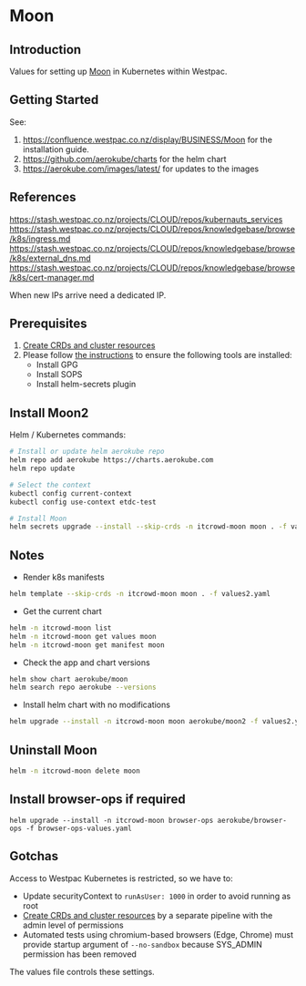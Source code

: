 # Moon

## Introduction

Values for setting up [Moon](https://aerokube.com/moon/latest/) in Kubernetes within Westpac.

## Getting Started

See:
1. https://confluence.westpac.co.nz/display/BUSINESS/Moon for the installation guide.
2. https://github.com/aerokube/charts for the helm chart
3. https://aerokube.com/images/latest/ for updates to the images

## References

https://stash.westpac.co.nz/projects/CLOUD/repos/kubernauts_services
https://stash.westpac.co.nz/projects/CLOUD/repos/knowledgebase/browse/k8s/ingress.md  
https://stash.westpac.co.nz/projects/CLOUD/repos/knowledgebase/browse/k8s/external_dns.md  
https://stash.westpac.co.nz/projects/CLOUD/repos/knowledgebase/browse/k8s/cert-manager.md  

When new IPs arrive need a dedicated IP.

## Prerequisites
1. [Create CRDs and cluster resources](https://stash.westpac.co.nz/projects/CLOUD/repos/kubernauts_services)
2. Please follow [the instructions](https://confluence.westpac.co.nz/display/BUSINESS/SOPS) to ensure the following tools are installed:
    - Install GPG
    - Install SOPS
    - Install helm-secrets plugin

## Install Moon2

Helm / Kubernetes commands:

```bash
# Install or update helm aerokube repo
helm repo add aerokube https://charts.aerokube.com
helm repo update

# Select the context
kubectl config current-context
kubectl config use-context etdc-test

# Install Moon
helm secrets upgrade --install --skip-crds -n itcrowd-moon moon . -f values2.yaml -f secrets.yaml
```
## Notes

- Render k8s manifests
```bash
helm template --skip-crds -n itcrowd-moon moon . -f values2.yaml
```

- Get the current chart
```bash
helm -n itcrowd-moon list
helm -n itcrowd-moon get values moon
helm -n itcrowd-moon get manifest moon
```

- Check the app and chart versions
```bash
helm show chart aerokube/moon
helm search repo aerokube --versions
```

- Install helm chart with no modifications
```bash
helm upgrade --install -n itcrowd-moon moon aerokube/moon2 -f values2.yaml
```
## Uninstall Moon

```bash
helm -n itcrowd-moon delete moon
```

## Install browser-ops if required
```
helm upgrade --install -n itcrowd-moon browser-ops aerokube/browser-ops -f browser-ops-values.yaml
```
## Gotchas

Access to Westpac Kubernetes is restricted, so we have to:

- Update securityContext to `runAsUser: 1000` in order to avoid running as root
- [Create CRDs and cluster resources](https://stash.westpac.co.nz/projects/CLOUD/repos/kubernauts_services) by a separate pipeline with the admin level of permissions
- Automated tests using chromium-based browsers (Edge, Chrome) must provide startup argument of `--no-sandbox` because SYS_ADMIN permission has been removed

The values file controls these settings.
